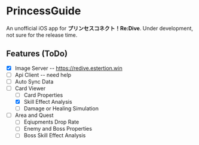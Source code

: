 # PrincessGuide
An unofficial iOS app for **プリンセスコネクト！Re:Dive**. Under development, not sure for the release time.

## Features (ToDo)
- [x] Image Server -- <https://redive.estertion.win>
- [ ] Api Client  -- need help
- [ ] Auto Sync Data
- [ ] Card Viewer
    - [ ] Card Properties
    - [x] Skill Effect Analysis
    - [ ] Damage or Healing Simulation
- [ ] Area and Quest
    - [ ] Eqiupments Drop Rate
    - [ ] Enemy and Boss Properties
    - [ ] Boss Skill Effect Analysis
